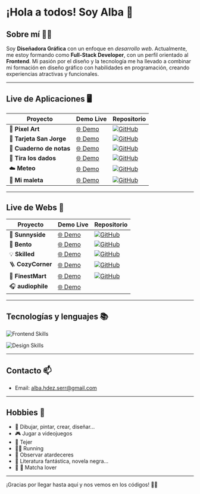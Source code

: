 # ¡Hola a todos! Soy Alba 👋

## Sobre mí 👩‍💻
Soy **Diseñadora Gráfica** con un enfoque en *desarrollo web*. Actualmente, me estoy formando como **Full-Stack Developer**, con un perfil orientado al **Frontend**. Mi pasión por el diseño y la tecnología me ha llevado a combinar mi formación en diseño gráfico con habilidades en programación, creando experiencias atractivas y funcionales.

---

## Live de Aplicaciones 🖥️

| Proyecto                 | Demo Live                                                | Repositorio                                                                                                             |
| ------------------------ | -------------------------------------------------------- | ----------------------------------------------------------------------------------------------------------------------- |
| 🎨 **Pixel Art**         | [🌐 Demo](https://albahdezs.github.io/pixel-art/)         | [![GitHub](https://img.shields.io/badge/GitHub-Code-black?logo=github)](https://github.com/albahdezs/pixel-art)         |
| 🧙 **Tarjeta San Jorge** | [🌐 Demo](https://albahdezs.github.io/card-sanjorge/)     | [![GitHub](https://img.shields.io/badge/GitHub-Code-black?logo=github)](https://github.com/albahdezs/card-sanjorge)     |
| 📝 **Cuaderno de notas** | [🌐 Demo](https://albahdezs.github.io/cuaderno-de-notas/) | [![GitHub](https://img.shields.io/badge/GitHub-Code-black?logo=github)](https://github.com/albahdezs/cuaderno-de-notas) |
| 🎲 **Tira los dados**    | [🌐 Demo](https://albahdezs.github.io/tira-los-dados/)    | [![GitHub](https://img.shields.io/badge/GitHub-Code-black?logo=github)](https://github.com/albahdezs/tira-los-dados)    |
| ☁️ **Meteo**             | [🌐 Demo](https://albahdezs.github.io/meteo/)             | [![GitHub](https://img.shields.io/badge/GitHub-Code-black?logo=github)](https://github.com/albahdezs/meteo)             |
| 🧳 **Mi maleta**         | [🌐 Demo](https://albahdezs.github.io/mi-maleta/)         | [![GitHub](https://img.shields.io/badge/GitHub-Code-black?logo=github)](https://github.com/albahdezs/mi-maleta)         |


---

## Live de Webs 🛜

| Proyecto                 | Demo Live                                                | Repositorio                                                                                                             |
| ------------------------ | -------------------------------------------------------- | ----------------------------------------------------------------------------------------------------------------------- |
| 🍊 **Sunnyside**         | [🌐 Demo](https://albahdezs.github.io/sunnyside/)         | [![GitHub](https://img.shields.io/badge/GitHub-Code-black?logo=github)](https://github.com/albahdezs/sunnyside)         |
| 🍱 **Bento** | [🌐 Demo](https://albahdezs.github.io/bento-grid/)     | [![GitHub](https://img.shields.io/badge/GitHub-Code-black?logo=github)](https://github.com/albahdezs/bento-grid)     |
| 💡 **Skilled**    | [🌐 Demo](https://albahdezs.github.io/skilled-landing-page/)    | [![GitHub](https://img.shields.io/badge/GitHub-Code-black?logo=github)](https://github.com/albahdezs/skilled-landing-page)    |
| 🪜 **CozyCorner**             | [🌐 Demo](https://albahdezs.github.io/cozy-corner/)             | [![GitHub](https://img.shields.io/badge/GitHub-Code-black?logo=github)](https://github.com/albahdezs/cozy-corner)             |
| 🥦 **FinestMart**         | [🌐 Demo](https://albahdezs.github.io/finest-mart/)         | [![GitHub](https://img.shields.io/badge/GitHub-Code-black?logo=github)](https://github.com/albahdezs/finest-mart)         |
| 🎧 **audiophile**         | [🌐 Demo](https://audiophile.albahernandez.dev/)         |          |

---

## Tecnologías y lenguajes 📚
![Frontend Skills](https://skillicons.dev/icons?i=js,html,css,react,sass,tailwind,bootstrap,figma,wordpress,py,vscode,vite,github)<br />

![Design Skills](https://skillicons.dev/icons?i=ps,ai,pr,codepen,)

---

## Contacto 📫
- Email: alba.hdez.serr@gmail.com

---

## Hobbies :dart:
- :art: Dibujar, pintar, crear, diseñar...
- 🎮 Jugar a videojuegos
- 🧶 Tejer
- 🏃‍♀️ Running
- :city_sunset: Observar atardeceres
- :open_book: Literatura fantástica, novela negra...
- :tea: 🍃 Matcha lover

---

¡Gracias por llegar hasta aquí y nos vemos en los códigos! 👩‍💻
